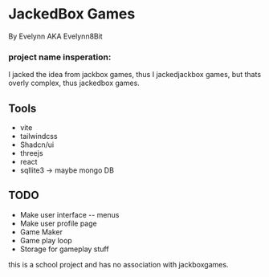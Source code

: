 # JackedBox Games

By Evelynn AKA Evelynn8Bit

### project name insperation:

I jacked the idea from jackbox games, thus I jackedjackbox games, but thats overly complex, thus jackedbox games.

## Tools

- vite
- tailwindcss
- Shadcn/ui
- threejs
- react
- sqllite3 -> maybe mongo DB

## TODO

- Make user interface -- menus
- Make user profile page
- Game Maker
- Game play loop
- Storage for gameplay stuff

this is a school project and has no association with jackboxgames.
